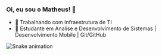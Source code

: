 ### Oi, eu sou o Matheus! 👋


- 🔭 Trabalhando com Infraestrutura de TI
- 🌱 Estudante em Analise e Desenvolvimento de Sistemas | Desenvolvimento Mobile | Git/GitHub


 ![Snake animation](https://github.com/matheussantos-mob/matheussantos-mob/blob/output/github-contribution-grid-snake.svg)
